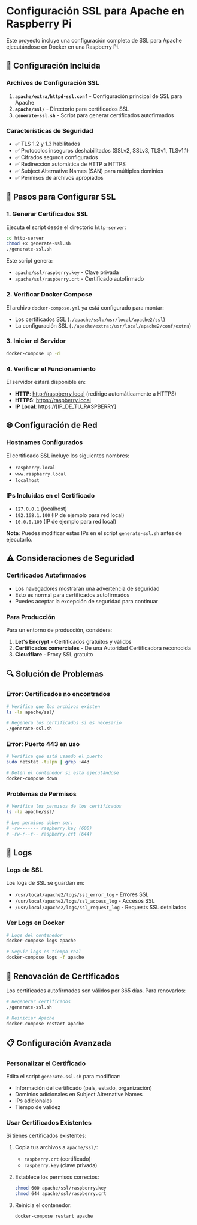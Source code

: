 # Configuración SSL para Apache en Raspberry Pi

Este proyecto incluye una configuración completa de SSL para Apache ejecutándose en Docker en una Raspberry Pi.

## 🔧 Configuración Incluida

### Archivos de Configuración SSL

1. **`apache/extra/httpd-ssl.conf`** - Configuración principal de SSL para Apache
2. **`apache/ssl/`** - Directorio para certificados SSL
3. **`generate-ssl.sh`** - Script para generar certificados autofirmados

### Características de Seguridad

- ✅ TLS 1.2 y 1.3 habilitados
- ✅ Protocolos inseguros deshabilitados (SSLv2, SSLv3, TLSv1, TLSv1.1)
- ✅ Cifrados seguros configurados
- ✅ Redirección automática de HTTP a HTTPS
- ✅ Subject Alternative Names (SAN) para múltiples dominios
- ✅ Permisos de archivos apropiados

## 🚀 Pasos para Configurar SSL

### 1. Generar Certificados SSL

Ejecuta el script desde el directorio `http-server`:

```bash
cd http-server
chmod +x generate-ssl.sh
./generate-ssl.sh
```

Este script genera:
- `apache/ssl/raspberry.key` - Clave privada
- `apache/ssl/raspberry.crt` - Certificado autofirmado

### 2. Verificar Docker Compose

El archivo `docker-compose.yml` ya está configurado para montar:
- Los certificados SSL (`./apache/ssl:/usr/local/apache2/ssl`)
- La configuración SSL (`./apache/extra:/usr/local/apache2/conf/extra`)

### 3. Iniciar el Servidor

```bash
docker-compose up -d
```

### 4. Verificar el Funcionamiento

El servidor estará disponible en:
- **HTTP**: http://raspberry.local (redirige automáticamente a HTTPS)
- **HTTPS**: https://raspberry.local
- **IP Local**: https://[IP_DE_TU_RASPBERRY]

## 🌐 Configuración de Red

### Hostnames Configurados

El certificado SSL incluye los siguientes nombres:
- `raspberry.local`
- `www.raspberry.local`
- `localhost`

### IPs Incluidas en el Certificado

- `127.0.0.1` (localhost)
- `192.168.1.100` (IP de ejemplo para red local)
- `10.0.0.100` (IP de ejemplo para red local)

**Nota**: Puedes modificar estas IPs en el script `generate-ssl.sh` antes de ejecutarlo.

## ⚠️ Consideraciones de Seguridad

### Certificados Autofirmados

- Los navegadores mostrarán una advertencia de seguridad
- Esto es normal para certificados autofirmados
- Puedes aceptar la excepción de seguridad para continuar

### Para Producción

Para un entorno de producción, considera:
1. **Let's Encrypt** - Certificados gratuitos y válidos
2. **Certificados comerciales** - De una Autoridad Certificadora reconocida
3. **Cloudflare** - Proxy SSL gratuito

## 🔍 Solución de Problemas

### Error: Certificados no encontrados

```bash
# Verifica que los archivos existen
ls -la apache/ssl/

# Regenera los certificados si es necesario
./generate-ssl.sh
```

### Error: Puerto 443 en uso

```bash
# Verifica qué está usando el puerto
sudo netstat -tulpn | grep :443

# Detén el contenedor si está ejecutándose
docker-compose down
```

### Problemas de Permisos

```bash
# Verifica los permisos de los certificados
ls -la apache/ssl/

# Los permisos deben ser:
# -rw------- raspberry.key (600)
# -rw-r--r-- raspberry.crt (644)
```

## 📝 Logs

### Logs de SSL

Los logs de SSL se guardan en:
- `/usr/local/apache2/logs/ssl_error_log` - Errores SSL
- `/usr/local/apache2/logs/ssl_access_log` - Accesos SSL
- `/usr/local/apache2/logs/ssl_request_log` - Requests SSL detallados

### Ver Logs en Docker

```bash
# Logs del contenedor
docker-compose logs apache

# Seguir logs en tiempo real
docker-compose logs -f apache
```

## 🔄 Renovación de Certificados

Los certificados autofirmados son válidos por 365 días. Para renovarlos:

```bash
# Regenerar certificados
./generate-ssl.sh

# Reiniciar Apache
docker-compose restart apache
```

## 📋 Configuración Avanzada

### Personalizar el Certificado

Edita el script `generate-ssl.sh` para modificar:
- Información del certificado (país, estado, organización)
- Dominios adicionales en Subject Alternative Names
- IPs adicionales
- Tiempo de validez

### Usar Certificados Existentes

Si tienes certificados existentes:

1. Copia tus archivos a `apache/ssl/`:
   - `raspberry.crt` (certificado)
   - `raspberry.key` (clave privada)

2. Establece los permisos correctos:
   ```bash
   chmod 600 apache/ssl/raspberry.key
   chmod 644 apache/ssl/raspberry.crt
   ```

3. Reinicia el contenedor:
   ```bash
   docker-compose restart apache
   ```
